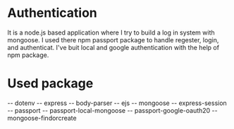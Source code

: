 # Authentication 
It is a node.js based application where I try to build a log in system with mongoose. I used there npm passport package to handle regester, login, and authenticat. I've buit local and google authentication with the help of npm package.

# Used package 

-- dotenv
-- express
-- body-parser
-- ejs
-- mongoose
-- express-session
-- passport
-- passport-local-mongoose
-- passport-google-oauth20
-- mongoose-findorcreate
